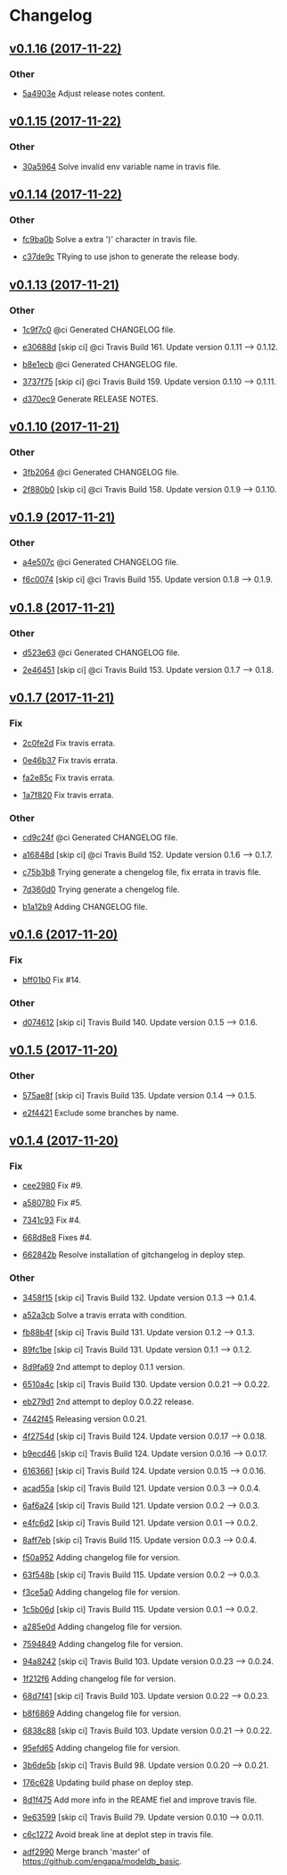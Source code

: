 # Changelog


## [v0.1.16 (2017-11-22)](https://github.com/engapa/modeldb-basic/tree/v0.1.16)

### Other

* [5a4903e](https://github.com/engapa/modeldb-basic/commit/5a4903e60145187034b276d2a967d52d49cdc709) Adjust release notes content.


## [v0.1.15 (2017-11-22)](https://github.com/engapa/modeldb-basic/tree/v0.1.15)

### Other

* [30a5964](https://github.com/engapa/modeldb-basic/commit/30a59645d353b8989078fd4885911e9b4039fcd3) Solve invalid env variable name in travis file.


## [v0.1.14 (2017-11-22)](https://github.com/engapa/modeldb-basic/tree/v0.1.14)

### Other

* [fc9ba0b](https://github.com/engapa/modeldb-basic/commit/fc9ba0b9bedf03cc44ce659ea0c5b29f7b877e19) Solve a extra ')' character in travis file.

* [c37de9c](https://github.com/engapa/modeldb-basic/commit/c37de9ce826020e6d7435c9ec1dde2a51304f684) TRying to use jshon to generate the release body.


## [v0.1.13 (2017-11-21)](https://github.com/engapa/modeldb-basic/tree/v0.1.13)

### Other

* [1c9f7c0](https://github.com/engapa/modeldb-basic/commit/1c9f7c0493e4d7324297835c602854e2ec85d37c) @ci Generated CHANGELOG file.

* [e30688d](https://github.com/engapa/modeldb-basic/commit/e30688d976b32ebd40b4d83dc5e6ca74961e8128) [skip ci] @ci Travis Build 161. Update version 0.1.11 --> 0.1.12.

* [b8e1ecb](https://github.com/engapa/modeldb-basic/commit/b8e1ecbbac8930f17a140977d7738b93ec7a5a40) @ci Generated CHANGELOG file.

* [3737f75](https://github.com/engapa/modeldb-basic/commit/3737f756ce1a1bd7b6165d7225313ad03c2844fb) [skip ci] @ci Travis Build 159. Update version 0.1.10 --> 0.1.11.

* [d370ec9](https://github.com/engapa/modeldb-basic/commit/d370ec9942084e115416ac5c95f2ca71b4ec641c) Generate RELEASE NOTES.


## [v0.1.10 (2017-11-21)](https://github.com/engapa/modeldb-basic/tree/v0.1.10)

### Other

* [3fb2064](https://github.com/engapa/modeldb-basic/commit/3fb2064881bdb535f0e49679851f742dff07e6f8) @ci Generated CHANGELOG file.

* [2f880b0](https://github.com/engapa/modeldb-basic/commit/2f880b0c41a3e193c28435f00d3fccebd85565ec) [skip ci] @ci Travis Build 158. Update version 0.1.9 --> 0.1.10.


## [v0.1.9 (2017-11-21)](https://github.com/engapa/modeldb-basic/tree/v0.1.9)

### Other

* [a4e507c](https://github.com/engapa/modeldb-basic/commit/a4e507c558f893fff3b4c42ed61b0025012a113c) @ci Generated CHANGELOG file.

* [f6c0074](https://github.com/engapa/modeldb-basic/commit/f6c00748c6cb2d9a23d34d4d1200d324fec0e982) [skip ci] @ci Travis Build 155. Update version 0.1.8 --> 0.1.9.


## [v0.1.8 (2017-11-21)](https://github.com/engapa/modeldb-basic/tree/v0.1.8)

### Other

* [d523e63](https://github.com/engapa/modeldb-basic/commit/d523e63db0ac487d769def75300aafd078eebbe6) @ci Generated CHANGELOG file.

* [2e46451](https://github.com/engapa/modeldb-basic/commit/2e46451e5f30d6188cb0a3b6bc9ad4dc68e90cda) [skip ci] @ci Travis Build 153. Update version 0.1.7 --> 0.1.8.


## [v0.1.7 (2017-11-21)](https://github.com/engapa/modeldb-basic/tree/v0.1.7)

### Fix

* [2c0fe2d](https://github.com/engapa/modeldb-basic/commit/2c0fe2d956091ab82757571b81453753d467ede9) Fix travis errata.

* [0e46b37](https://github.com/engapa/modeldb-basic/commit/0e46b37b7e51cdc44b7e26c6d5f594887fdd2a92) Fix travis errata.

* [fa2e85c](https://github.com/engapa/modeldb-basic/commit/fa2e85caf8aa61a42ae0dffa29607f5ad1789f52) Fix travis errata.

* [1a7f820](https://github.com/engapa/modeldb-basic/commit/1a7f82019b9f33800346d89e9dc9fd7f5ddf9595) Fix travis errata.

### Other

* [cd9c24f](https://github.com/engapa/modeldb-basic/commit/cd9c24f9c12b1759232df1e9962ffc7b09ce9b2d) @ci Generated CHANGELOG file.

* [a16848d](https://github.com/engapa/modeldb-basic/commit/a16848dd00a12cfa5fa8f520ff99a519a9e7e72c) [skip ci] @ci Travis Build 152. Update version 0.1.6 --> 0.1.7.

* [c75b3b8](https://github.com/engapa/modeldb-basic/commit/c75b3b88bd11a178c7f14e0b69c1335e0cc1706f) Trying generate a chengelog file, fix errata in travis file.

* [7d360d0](https://github.com/engapa/modeldb-basic/commit/7d360d07450e74b67f46b4ad6379224b625b732c) Trying generate a chengelog file.

* [b1a12b9](https://github.com/engapa/modeldb-basic/commit/b1a12b9a59df9fece184bf78c03f8bc683030c62) Adding CHANGELOG file.


## [v0.1.6 (2017-11-20)](https://github.com/engapa/modeldb-basic/tree/v0.1.6)

### Fix

* [bff01b0](https://github.com/engapa/modeldb-basic/commit/bff01b0fc9e0e72b7c91c51543d8499fe7a3483d) Fix #14.

### Other

* [d074612](https://github.com/engapa/modeldb-basic/commit/d074612515ccb923b1e76c198214478f1c0b2755) [skip ci] Travis Build 140. Update version 0.1.5 --> 0.1.6.


## [v0.1.5 (2017-11-20)](https://github.com/engapa/modeldb-basic/tree/v0.1.5)

### Other

* [575ae8f](https://github.com/engapa/modeldb-basic/commit/575ae8fc96b9d1c00f1fadc08d3ab0295fe421a0) [skip ci] Travis Build 135. Update version 0.1.4 --> 0.1.5.

* [e2f4421](https://github.com/engapa/modeldb-basic/commit/e2f44216aa322f4ffc117075090be85862c4c52b) Exclude some branches by name.


## [v0.1.4 (2017-11-20)](https://github.com/engapa/modeldb-basic/tree/v0.1.4)

### Fix

* [cee2980](https://github.com/engapa/modeldb-basic/commit/cee2980244d395c17adbdb213826960e31e30fcc) Fix #9.

* [a580780](https://github.com/engapa/modeldb-basic/commit/a58078003493df218eee7cc3b64572bef4ec2c19) Fix #5.

* [7341c93](https://github.com/engapa/modeldb-basic/commit/7341c93b9952fd391664e426a4876d6171b0fd8f) Fix #4.

* [668d8e8](https://github.com/engapa/modeldb-basic/commit/668d8e818069b508ec2c2cd153d896f58b856465) Fixes #4.

* [662842b](https://github.com/engapa/modeldb-basic/commit/662842b3e93e6adec9f4dacafc33809586b1fb4e) Resolve installation of gitchangelog in deploy step.

### Other

* [3458f15](https://github.com/engapa/modeldb-basic/commit/3458f15b00580de6c69d29bbcdff63212c21b289) [skip ci] Travis Build 132. Update version 0.1.3 --> 0.1.4.

* [a52a3cb](https://github.com/engapa/modeldb-basic/commit/a52a3cb25580408bdfc274eaabf9fa7f6f4bdb3d) Solve a travis errata with condition.

* [fb88b4f](https://github.com/engapa/modeldb-basic/commit/fb88b4f16be83c83ea37535248e4513a1328fe40) [skip ci] Travis Build 131. Update version 0.1.2 --> 0.1.3.

* [89fc1be](https://github.com/engapa/modeldb-basic/commit/89fc1be36e7dbfc8ab9d1bd5fd17b89458066694) [skip ci] Travis Build 131. Update version 0.1.1 --> 0.1.2.

* [8d9fa69](https://github.com/engapa/modeldb-basic/commit/8d9fa694ab23751a30837f12c1e8ae33e5e7ea5c) 2nd attempt to deploy 0.1.1 version.

* [6510a4c](https://github.com/engapa/modeldb-basic/commit/6510a4c6cde9fdd4bc2501fab362814d7d7faa03) [skip ci] Travis Build 130. Update version 0.0.21 --> 0.0.22.

* [eb279d1](https://github.com/engapa/modeldb-basic/commit/eb279d1e776d4993d7980a8e96515b9cbab770ef) 2nd attempt to deploy 0.0.22 release.

* [7442f45](https://github.com/engapa/modeldb-basic/commit/7442f4580e3fe3fcba411c20a447219d656e1970) Releasing version 0.0.21.

* [4f2754d](https://github.com/engapa/modeldb-basic/commit/4f2754ddbece5c9161ae9ddbde98c947aa985475) [skip ci] Travis Build 124. Update version 0.0.17 --> 0.0.18.

* [b9ecd46](https://github.com/engapa/modeldb-basic/commit/b9ecd46d52db1fe94418063cd05f07cf041c5af6) [skip ci] Travis Build 124. Update version 0.0.16 --> 0.0.17.

* [6163661](https://github.com/engapa/modeldb-basic/commit/6163661d22b19ae61a35728fa695002fa8ca474c) [skip ci] Travis Build 124. Update version 0.0.15 --> 0.0.16.

* [acad55a](https://github.com/engapa/modeldb-basic/commit/acad55a3283b7995622b79d52ad02158f1f330b2) [skip ci] Travis Build 121. Update version 0.0.3 --> 0.0.4.

* [6af6a24](https://github.com/engapa/modeldb-basic/commit/6af6a243779c9df8f3b4c5a6b26b2e2f2c40cc5f) [skip ci] Travis Build 121. Update version 0.0.2 --> 0.0.3.

* [e4fc6d2](https://github.com/engapa/modeldb-basic/commit/e4fc6d224dce661ac92d99b97ce83b931e1a012a) [skip ci] Travis Build 121. Update version 0.0.1 --> 0.0.2.

* [8aff7eb](https://github.com/engapa/modeldb-basic/commit/8aff7eb7eab4b8f3aa12164d85e721241fad6f61) [skip ci] Travis Build 115. Update version 0.0.3 --> 0.0.4.

* [f50a952](https://github.com/engapa/modeldb-basic/commit/f50a952823dab8ee4bd9f193611d8abcdddce7a5) Adding changelog file for version.

* [63f548b](https://github.com/engapa/modeldb-basic/commit/63f548b9ee4e46b6f6c30738bfb93795bf6c9ce3) [skip ci] Travis Build 115. Update version 0.0.2 --> 0.0.3.

* [f3ce5a0](https://github.com/engapa/modeldb-basic/commit/f3ce5a0b5111892d1328117ab46a8d7af6aed82e) Adding changelog file for version.

* [1c5b06d](https://github.com/engapa/modeldb-basic/commit/1c5b06d983322e9b614225ba20faa75547d80c46) [skip ci] Travis Build 115. Update version 0.0.1 --> 0.0.2.

* [a285e0d](https://github.com/engapa/modeldb-basic/commit/a285e0dfc7d2e37e849e9cdf61b89bacd91e986d) Adding changelog file for version.

* [7594849](https://github.com/engapa/modeldb-basic/commit/7594849639edb630eb557507b4e544ae357cd532) Adding changelog file for version.

* [94a8242](https://github.com/engapa/modeldb-basic/commit/94a8242e691f0fec6bb3ee82cdddb1596c04f6f7) [skip ci] Travis Build 103. Update version 0.0.23 --> 0.0.24.

* [1f212f6](https://github.com/engapa/modeldb-basic/commit/1f212f6638aae6f6afe210c16edcf5dd7fb6ebe1) Adding changelog file for version.

* [68d7f41](https://github.com/engapa/modeldb-basic/commit/68d7f415de85861bfe545da486d28822805bc770) [skip ci] Travis Build 103. Update version 0.0.22 --> 0.0.23.

* [b8f6869](https://github.com/engapa/modeldb-basic/commit/b8f6869f536ff37732e34d42d82006eaf450cb60) Adding changelog file for version.

* [6838c88](https://github.com/engapa/modeldb-basic/commit/6838c888207ecd042ddeb76b12b4fe28ff890b2d) [skip ci] Travis Build 103. Update version 0.0.21 --> 0.0.22.

* [95efd65](https://github.com/engapa/modeldb-basic/commit/95efd65b752ba362edd6477c8cf7818e0cf40534) Adding changelog file for version.

* [3b6de5b](https://github.com/engapa/modeldb-basic/commit/3b6de5b44e30be972fa26f29476f9350c0869c72) [skip ci] Travis Build 98. Update version 0.0.20 --> 0.0.21.

* [176c628](https://github.com/engapa/modeldb-basic/commit/176c62852a0156912f9b73bf5569ec5dbbfba1c6) Updating build phase on deploy step.

* [8d1f475](https://github.com/engapa/modeldb-basic/commit/8d1f47545b4c72e2f8cb3026ad6cb78b67d7baa6) Add more info in the REAME fiel and improve travis file.

* [9e63599](https://github.com/engapa/modeldb-basic/commit/9e63599d2033a5e0d2dc44fe696500c1ab475abf) [skip ci] Travis Build 79. Update version 0.0.10 --> 0.0.11.

* [c6c1272](https://github.com/engapa/modeldb-basic/commit/c6c12729ae61354ee7926235c0d7a57644250d66) Avoid break line at deplot step in travis file.

* [adf2990](https://github.com/engapa/modeldb-basic/commit/adf2990d55cfc099bf782c142826f6eb1a7490ce) Merge branch 'master' of https://github.com/engapa/modeldb_basic.


